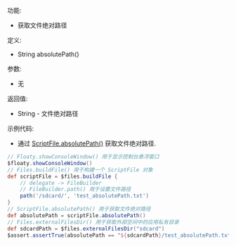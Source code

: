 功能:

+ 获取文件绝对路径

定义:

+ String absolutePath()

参数:

+ 无

返回值:

+ String - 文件绝对路径

示例代码:

+ 通过 [ScriptFile.absolutePath()](/API/File/ScriptFile/README.md?id=absolutePath) 获取文件绝对路径.

```groovy
// Floaty.showConsoleWindow() 用于显示控制台悬浮窗口
$floaty.showConsoleWindow()
// Files.buildFile() 用于构建一个 ScriptFile 对象
def scriptFile = $files.buildFile {
    // delegate -> FileBuilder
    // FileBuilder.path() 用于设置文件路径
    path('/sdcard/', 'test_absolutePath.txt')
}
// ScriptFile.absolutePath() 用于获取文件绝对路径
def absolutePath = scriptFile.absolutePath()
// Files.externalFilesDir() 用于获取外部空间中的应用私有目录
def sdcardPath = $files.externalFilesDir("sdcard")
$assert.assertTrue(absolutePath == "${sdcardPath}/test_absolutePath.txt", "文件绝对路径")
```